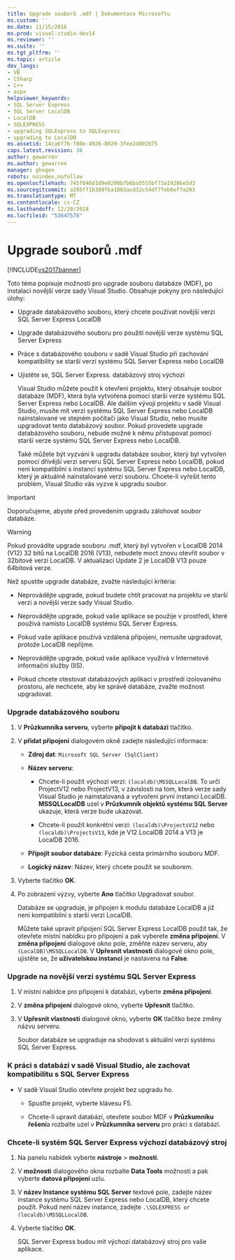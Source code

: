 ```yaml
---
title: Upgrade souborů .mdf | Dokumentace Microsoftu
ms.custom: ''
ms.date: 11/15/2016
ms.prod: visual-studio-dev14
ms.reviewer: ''
ms.suite: ''
ms.tgt_pltfrm: ''
ms.topic: article
dev_langs:
- VB
- CSharp
- C++
- aspx
helpviewer_keywords:
- SQL Server Express
- SQL Server LocalDB
- LocalDB
- SQLEXPRESS
- upgrading SQLExpress to SQLExpress
- upgrading to LocalDB
ms.assetid: 14ca6f76-f80e-4926-8020-3fee2d802b75
caps.latest.revision: 36
author: gewarren
ms.author: gewarren
manager: ghogen
robots: noindex,nofollow
ms.openlocfilehash: 745f846d1d9e0200b7b6ba5555bf73a19286e5d3
ms.sourcegitcommit: a205ff1b389fba1803acd32c54df7feb0ef7a203
ms.translationtype: MT
ms.contentlocale: cs-CZ
ms.lasthandoff: 12/20/2018
ms.locfileid: "53647578"
---
```

# <a name="upgrade-mdf-files"></a>Upgrade souborů .mdf
[!INCLUDE[vs2017banner](../includes/vs2017banner.md)]

  
Toto téma popisuje možnosti pro upgrade souboru databáze (MDF), po instalaci novější verze sady Visual Studio. Obsahuje pokyny pro následující úlohy:  
  
- Upgrade databázového souboru, který chcete používat novější verzi SQL Server Express LocalDB  
  
- Upgrade databázového souboru pro použití novější verze systému SQL Server Express  
  
- Práce s databázového souboru v sadě Visual Studio při zachování kompatibility se starší verzí systému SQL Server Express nebo LocalDB  
  
- Ujistěte se, SQL Server Express. databázový stroj výchozí  
  
  Visual Studio můžete použít k otevření projektu, který obsahuje soubor databáze (MDF), která byla vytvořena pomocí starší verze systému SQL Server Express nebo LocalDB. Ale dalším vývoji projektu v sadě Visual Studio, musíte mít verzi systému SQL Server Express nebo LocalDB nainstalované ve stejném počítači jako Visual Studio, nebo musíte upgradovat tento databázový soubor. Pokud provedete upgrade databázového souboru, nebude možné k němu přistupovat pomocí starší verze systému SQL Server Express nebo LocalDB.  
  
  Také můžete být vyzváni k upgradu databáze soubor, který byl vytvořen pomocí dřívější verzi serveru SQL Server Express nebo LocalDB, pokud není kompatibilní s instancí systému SQL Server Express nebo LocalDB, který je aktuálně nainstalované verzi souboru. Chcete-li vyřešit tento problém, Visual Studio vás vyzve k upgradu soubor.  
  
> [!IMPORTANT]
>  Doporučujeme, abyste před provedením upgradu zálohovat soubor databáze.  
  
> [!WARNING]
>  Pokud provádíte upgrade souboru .mdf, který byl vytvořen v LocalDB 2014 (V12) 32 bitů na LocalDB 2016 (V13), nebudete moct znovu otevřít soubor v 32bitové verzi LocalDB.  V aktualizaci Update 2 je LocalDB V13 pouze 64bitová verze.  
  
 Než spustíte upgrade databáze, zvažte následující kritéria:  
  
-   Neprovádějte upgrade, pokud budete chtít pracovat na projektu ve starší verzi a novější verze sady Visual Studio.  
  
-   Neprovádějte upgrade, pokud vaše aplikace se použije v prostředí, které používá namísto LocalDB systému SQL Server Express.  
  
-   Pokud vaše aplikace používá vzdálená připojení, nemusíte upgradovat, protože LocalDB nepřijme.  
  
-   Neprovádějte upgrade, pokud vaše aplikace využívá v Internetové informační služby (IIS).  
  
-   Pokud chcete otestovat databázových aplikací v prostředí izolovaného prostoru, ale nechcete, aby ke správě databáze, zvažte možnost upgradovat.  
  
### <a name="to-upgrade-a-database-file"></a>Upgrade databázového souboru  
  
1. V **Průzkumníka serveru**, vyberte **připojit k databázi** tlačítko.  
  
2. V **přidat připojení** dialogovém okně zadejte následující informace:  
  
   -   **Zdroj dat**: `Microsoft SQL Server (SqlClient)`  
  
   -   **Název serveru**:  
  
       -   Chcete-li použít výchozí verzi: `(localdb)\MSSQLLocalDB`.  To určí ProjectV12 nebo ProjectV13, v závislosti na tom, která verze sady Visual Studio je nainstalovaná a vytvoření první instanci LocalDB. **MSSQLLocalDB** uzel v **Průzkumník objektů systému SQL Server** ukazuje, která verze bude ukazovat.  
  
       -   Chcete-li použít konkrétní verzi: `(localdb)\ProjectsV12` nebo `(localdb)\ProjectsV13`, kde je V12 LocalDB 2014 a V13 je LocalDB 2016.  
  
   -   **Připojit soubor databáze**: Fyzická cesta primárního souboru MDF.  
  
   -   **Logický název**: Název, který chcete použít se souborem.  
  
3. Vyberte tlačítko **OK**.  
  
4. Po zobrazení výzvy, vyberte **Ano** tlačítko Upgradovat soubor.  
  
   Databáze se upgraduje, je připojen k modulu databáze LocalDB a již není kompatibilní s starší verzi LocalDB.  
  
   Můžete také upravit připojení SQL Server Express LocalDB použít tak, že otevřete místní nabídku pro připojení a pak vyberete **změna připojení**. V **změna připojení** dialogové okno pole, změňte název serveru, aby `(LocalDB)\MSSQLLocalDB`. V **Upřesnit vlastnosti** dialogové okno pole, ujistěte se, že **uživatelskou instanci** je nastavena na **False**.  
  
### <a name="to-upgrade-to-a-newer-version-of-sql-server-express"></a>Upgrade na novější verzi systému SQL Server Express  
  
1. V místní nabídce pro připojení k databázi, vyberte **změna připojení**.  
  
2. V **změna připojení** dialogové okno, vyberte **Upřesnit** tlačítko.  
  
3. V **Upřesnit vlastnosti** dialogové okno, vyberte **OK** tlačítko beze změny názvu serveru.  
  
   Soubor databáze se upgraduje na shodovat s aktuální verzí systému SQL Server Express.  
  
### <a name="to-work-with-the-database-in-visual-studio-but-retain-compatibility-with-sql-server-express"></a>K práci s databází v sadě Visual Studio, ale zachovat kompatibilitu s SQL Server Express  
  
-   V sadě Visual Studio otevřete projekt bez upgradu ho.  
  
    -   Spusťte projekt, vyberte klávesu F5.  
  
    -   Chcete-li upravit databázi, otevřete soubor MDF v **Průzkumníku řešení**a rozbalte uzel v **Průzkumníka serveru** pro práci s databází.  
  
### <a name="to-make-sql-server-express-the-default-database-engine"></a>Chcete-li systém SQL Server Express výchozí databázový stroj  
  
1. Na panelu nabídek vyberte **nástroje** > **možnosti**.  
  
2. V **možnosti** dialogového okna rozbalte **Data Tools** možnosti a pak vyberte **datová připojení** uzlu.  
  
3. V **název Instance systému SQL Server** textové pole, zadejte název instance systému SQL Server Express nebo LocalDB, který chcete použít. Pokud není název instance, zadejte `.\SQLEXPRESS or (localdb)\MSSQLLocalDB`.  
  
4. Vyberte tlačítko **OK**.  
  
   SQL Server Express budou mít výchozí databázový stroj pro vaše aplikace.  